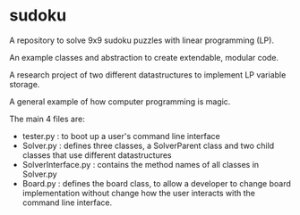 # sudoku

A repository to solve 9x9 sudoku puzzles with linear programming (LP).

An example classes and abstraction to create extendable, modular code.

A research project of two different datastructures to implement LP variable storage.

A general example of how computer programming is magic.

The main 4 files are:
- tester.py : to boot up a user's command line interface
- Solver.py : defines three classes, a SolverParent class and two child classes that use different datastructures
- SolverInterface.py : contains the method names of all classes in Solver.py
- Board.py : defines the board class, to allow a developer to change board implementation without change how the user interacts with the command line interface.
